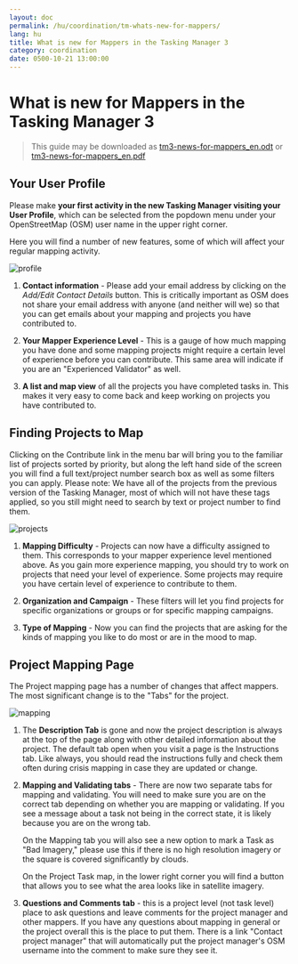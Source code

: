 ```yaml
---
layout: doc
permalink: /hu/coordination/tm-whats-new-for-mappers/
lang: hu
title: What is new for Mappers in the Tasking Manager 3
category: coordination
date: 0500-10-21 13:00:00
---
```


# What is new for Mappers in the Tasking Manager 3

> This guide may be downloaded as [tm3-news-for-mappers_en.odt](/files/tm3-news-for-mappers_en.odt) or [tm3-news-for-mappers_en.pdf](/files/tm3-news-for-mappers_en.pdf)  

## Your User Profile

Please make **your first activity in the new Tasking Manager visiting your User Profile**, which can be selected from the popdown menu under your OpenStreetMap (OSM) user name in the upper right corner.

Here you will find a number of new features, some of which will affect your regular mapping activity.

![profile][]

1. **Contact information** - Please add your email address by clicking on the *Add/Edit Contact Details* button. This is critically important as OSM does not share your email address with anyone (and neither will we) so that you can get emails about your mapping and projects you have contributed to.

2. **Your Mapper Experience Level** - This is a gauge of how much mapping you have done and some mapping projects might require a certain level of experience before you can contribute. This same area will indicate if you are an "Experienced Validator" as well.

3. **A list and map view** of all the projects you have completed tasks in. This makes it very easy to come back and keep working on projects you have contributed to.


## Finding Projects to Map

Clicking on the Contribute link in the menu bar will bring you to the familiar list of projects sorted by priority, but along the left hand side of the screen you will find a full text/project number search box as well as some filters you can apply. Please note: We have all of the projects from the previous version of the Tasking Manager, most of which will not have these tags applied, so you still might need to search by text or project number to find them.

![projects][]

1. **Mapping Difficulty** - Projects can now have a difficulty assigned to them. This corresponds to your mapper experience level mentioned above. As you gain more experience mapping, you should try to work on projects that need your level of experience. Some projects may require you have certain level of experience to contribute to them.

2. **Organization and Campaign** - These filters will let you find projects for specific organizations or groups or for specific mapping campaigns.

3. **Type of Mapping** - Now you can find the projects that are asking for the kinds of mapping you like to do most or are in the mood to map.


## Project Mapping Page

The Project mapping page has a number of changes that affect mappers. The most significant change is to the "Tabs" for the project.

![mapping][]

1. The **Description Tab** is gone and now the project description is always at the top of the page along with other detailed information about the project. The default tab open when you visit a page is the Instructions tab. Like always, you should read the instructions fully and check them often during crisis mapping in case they are updated or change.

2. **Mapping and Validating tabs** - There are now two separate tabs for mapping and validating. You will need to make sure you are on the correct tab depending on whether you are mapping or validating. If you see a message about a task not being in the correct state, it is likely because you are on the wrong tab.

    On the Mapping tab you will also see a new option to mark a Task as "Bad Imagery," please use this if there is no high resolution imagery or the square is covered significantly by clouds.

    On the Project Task map, in the lower right corner you will find a button that allows you to see what the area looks like in satellite imagery.

3. **Questions and Comments tab** - this is a project level (not task level) place to ask questions and leave comments for the project manager and other mappers. If you have any questions about mapping in general or the project overall this is the place to put them. There is a link "Contact project manager" that will automatically put the project manager's OSM username into the comment to make sure they see it.

[profile]:  /images/coordination/tm3_wnm_profile.png
[projects]: /images/coordination/tm3_wnm_projects.png
[mapping]:  /images/coordination/tm3_wnm_mapping.png